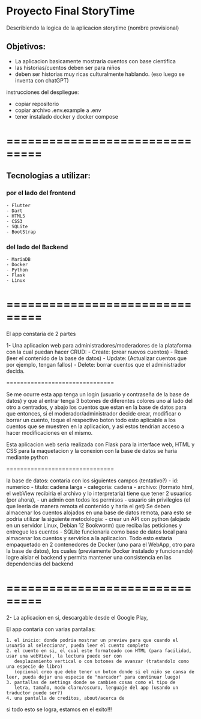 # Proyecto Final StoryTime

Describiendo la logica de la aplicacion storytime (nombre provisional)

## Objetivos:
* La aplicacion basicamente mostraria cuentos con base cientifica
* las historias/cuentos deben ser para niños
* deben ser historias muy ricas culturalmente hablando. (eso luego se inventa con chatGPT)


instrucciones del despliegue:
- copiar repositorio
- copiar archivo .env.example a .env
- tener instalado docker y docker compose

===============================
===============================

## Tecnologias a utilizar:

### por el lado del frontend

	- Flutter
	- Dart
	- HTML5
	- CSS3
	- SQLite
	- BootStrap

### del lado del Backend

	- MariaDB
	- Docker
	- Python
	- Flask
	- Linux

===============================
===============================

El app constaria de 2 partes

1- Una aplicacion web para administradores/moderadores de la plataforma con la cual puedan hacer CRUD:
	- Create: (crear nuevos cuentos) 
	- Read: (leer el contenido de la base de datos)
	- Update: (Actualizar cuentos que por ejemplo, tengan fallos)
	- Delete: borrar cuentos que el administrador decida.

===============================

Se me ocurre esta app tenga un login (usuario y contraseña de la base de datos)
y que al entrar tenga 3 botones de diferentes colores uno al lado del otro a centrados, y abajo los cuentos que estan en la base de datos
para que entonces, si el moderador/administrador decide crear, modificar o borrar un cuento, toque el respectivo boton
todo esto aplicable a los cuentos que se muestren en la aplicacion, y asi estos tendrian acceso a hacer modificaciones en el mismo.

Esta aplicacion web seria realizada con Flask para la interface web, HTML y CSS para la maquetacion y la conexion con la base de datos se haria mediante python

===============================

la base de datos: contaria con los siguientes campos (tentativo?)
	- id: numerico
	- titulo: cadena larga
	- categoria: cadena
	- archivo: (formato html, el webView recibiria el archivo y lo
	  interpretaria)
tiene que tener 2 usuarios (por ahora), 
	- un admin con todos los permisos
	- usuario sin privilegios (el que leeria de manera remota el 
	  contenido y haria el get)
Se deben almacenar los cuentos alojados en una base de datos remota, para esto se podria utilizar la siguiente metodologia:
	- crear un API con python (alojado en un servidor Linux, Debian 12 Bookworm) que reciba las peticiones y entregue los cuentos
    - SQLite funcionaria como base de datos local para almacenar los cuentos y servirlos a la aplicacion.
Todo esto estaria empaquetado en 2 contenedores de Docker (uno para el WebApp, otro para la base de datos), los cuales (previamente Docker instalado y funcionando) logre aislar el backend y permita mantener una consistencia en las dependencias del backend

===============================
===============================

2- La aplicacion en si, descargable desde el Google Play, 

El app contaria con varias pantallas:

	1. el inicio: donde podria mostrar un preview para que cuando el usuario al seleccionar, pueda leer el cuento completo
	2. el cuento en si, el cual este formateado con HTML (para facilidad, usar una webView), la lectura puede ser con 
	   desplazamiento vertical o con botones de avanzar (tratandolo como una especie de libro)
	   (opcional creo que debe tener un boton donde si el niño se cansa de leer, pueda dejar una especie de "marcador" para continuar luego)
	3. pantallas de settings donde se cambien cosas como el tipo de 
	   letra, tamaño, modo claro/oscuro, lenguaje del app (usando un traductor puede ser?)
	4. una pantalla de creditos, about/acerca de

si todo esto se logra, estamos en el exito!!!
